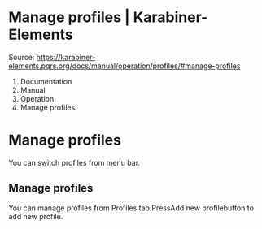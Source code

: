 # Manage profiles | Karabiner-Elements

Source: https://karabiner-elements.pqrs.org/docs/manual/operation/profiles/#manage-profiles

1. Documentation
1. Manual
1. Operation
1. Manage profiles

# Manage profiles

You can switch profiles from menu bar.

## Manage profiles

You can manage profiles from Profiles tab.PressAdd new profilebutton to add new profile.

